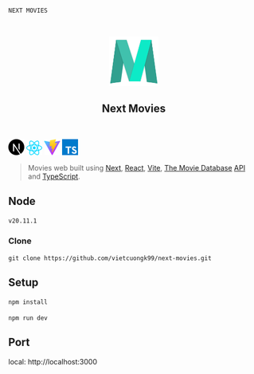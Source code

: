 `NEXT MOVIES`

<br><p align="center">
<img height="100px" src="./public/images/movies.webp" />
</p>

<h2 align="center">Next Movies</h2>
<br>

[<img src="public/readme/nextjs.svg" alt="next" width="32"/>](https://nextjs.org/)
[<img src="public/readme/react.svg" alt="next" width="32"/>](https://react.dev)
[<img src="public/readme/vite.svg" alt="next" width="32"/>](https://vitejs.dev)
[<img src="public/readme/typescript.svg" alt="next" width="32"/>](https://www.typescriptlang.org)
> Movies web built using [Next](https://nextjs.org/), [React](https://react.dev), [Vite](https://vitejs.dev), [The Movie Database](https://www.themoviedb.org) [API](https://www.themoviedb.org/documentation/api) and [TypeScript](https://www.typescriptlang.org).


## Node
```
v20.11.1
```
### Clone
```
git clone https://github.com/vietcuongk99/next-movies.git
```
## Setup
```
npm install

npm run dev
```

## Port

local: http://localhost:3000
